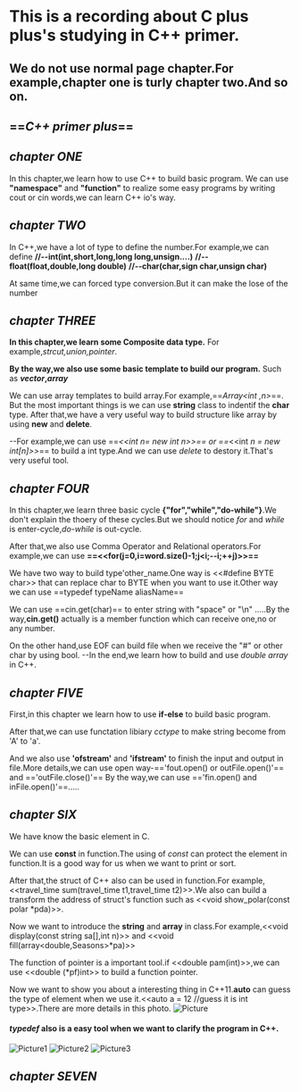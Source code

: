 # This is a recording about C plus plus's studying in C++ primer.

## We do not use normal page chapter.For example,chapter one is turly chapter two.And so on.

## ==*C++ primer plus*==


 ## *chapter ONE*
In this chapter,we learn how to use C++ to build basic program.
We can use **"namespace"** and **"function"** to realize some easy programs by writing cout or cin words,we can learn C++ io's way.

## *chapter TWO*
In C++,we have a lot of type to define the number.For example,we can define
**//--int(int,short,long,long long,unsign....)**
**//--float(float,double,long double)**
**//--char(char,sign char,unsign char)**

At same time,we can forced type conversion.But it can make the lose of the number

## *chapter THREE*
**In this chapter,we learn some Composite data type.**
For example,*strcut,union,pointer*.

**By the way,we also use some basic template to build our program.**
Such as ***vector*,*array***

We can use array templates to build array.For example,==*Array<int ,n>*==.
But the most important things is we can use **string** class to indentif the **char** type.
After that,we have a very useful way to build structure like array by using **new** and **delete**.

--For example,we can use ==*<<int *n= new int n>></int>*== or ==*<<int *n = new int[n]>></int>*== to build a int type.And we can use *delete* to destory it.That's very useful tool.

## *chapter FOUR*
In this chapter,we learn three basic cycle **{"for","while","do-while"}**.We don't explain the thoery of these cycles.But we should notice *for* and *while* is enter-cycle,*do-while* is out-cycle.

After that,we also use Comma Operator and Relational operators.For example,we can use **==<<for(j=0,i=word.size()-1;j<i;--i;++j)>>==**

We have two way to build type'other_name.One way is <<#define BYTE char>> that can replace char to BYTE when you want to use it.Other way we can use ==typedef typeName aliasName==

We can use ==cin.get(char)== to enter string with "space" or "\n" .....By the way,**cin.get()** actually is a member function which can receive one,no or any number.

On the other hand,use EOF can build file when we receive the "#" or other char by using bool.
--In the end,we learn how to build and use *double array* in C++.

## *chapter FIVE*
First,in this chapter we learn how to use **if-else** to build basic program.

After that,we can use functation libiary *cctype* to make string become from 'A' to 'a'.

And we also use **'ofstream'** and **'ifstream'** to finish the input and output in file.More details,we can use open way-=='fout.open() or outFile.open()'== and =='outFile.close()'==
By the way,we can use =='fin.open() and inFile.open()'==.....

## *chapter SIX*
We have know the basic element in C.

We can use **const** in function.The using of *const* can protect the element in function.It is a good way for us when we want to print or sort.

After that,the struct of C++ also can be used in function.For example,<<travel_time sum(travel_time t1,travel_time t2)>>.We also can build a transform the address of struct's function such as <<void show_polar(const polar *pda)>>.

Now we want to introduce the **string** and **array** in class.For example,<<void display(const string sa[],int n)>> and <<void fill(array<double,Seasons>*pa)>>

The function of pointer is a important tool.if <<double pam(int)>>,we can use <<double (*pf)int>> to build a function pointer.

Now we want to show you about a interesting thing in C++11.**auto** can guess the type of element when we use it.<<auto a = 12 //guess it is int type>>.There are more details in this photo.
![Picture](https://p.cldisk.com/star3/origin/f204e9a792c852f7879dbd8d9a24f5a8.png)

#### ***typedef*** also is a easy tool when we want to clarify the program in C++.
![Picture1](https://p.cldisk.com/star3/origin/396eb23dab017ead480122d04f21d23a.png)
![Picture2](https://p.cldisk.com/star3/origin/bea3863cad05cb9104c99b8b162c897e.png)
![Picture3](https://p.cldisk.com/star3/origin/8502a6907460ed9988df767e01372d80.png)

## *chapter SEVEN*